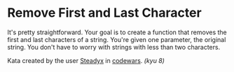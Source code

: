 # Remove First and Last Character

It's pretty straightforward. Your goal is to create a function that removes the first and last characters of a string. 
You're given one parameter, the original string. You don't have to worry with strings with less than two characters.

Kata created by the user [Steadyx][1] in [codewars][2]. *(kyu 8)*

[1]: https://www.codewars.com/users/Steadyx
[2]: https://www.codewars.com/kata/56bc28ad5bdaeb48760009b0